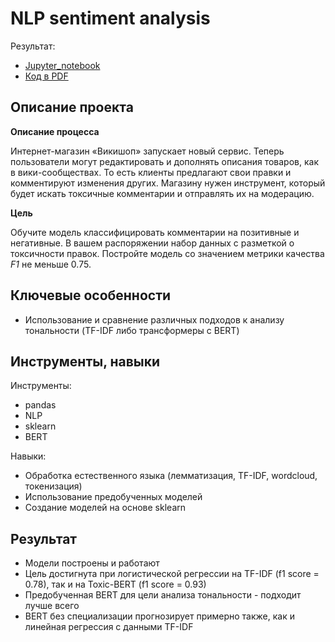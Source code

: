 # NLP sentiment analysis

Результат:
- [Jupyter_notebook](https://github.com/dmakhazen/portfolio/tree/main/NLP_sentiment_analysis/NLP_BERT_sentiment_analysis.ipynb)
- [Код в PDF](https://github.com/dmakhazen/portfolio/tree/main/NLP_sentiment_analysis/NLP_BERT_sentiment_analysis.pdf)

## Описание проекта

**Описание процесса**

Интернет-магазин «Викишоп» запускает новый сервис. Теперь пользователи могут редактировать и дополнять описания товаров, как в вики-сообществах. То есть клиенты предлагают свои правки и комментируют изменения других. Магазину нужен инструмент, который будет искать токсичные комментарии и отправлять их на модерацию. 

**Цель**

Обучите модель классифицировать комментарии на позитивные и негативные. В вашем распоряжении набор данных с разметкой о токсичности правок. Постройте модель со значением метрики качества *F1* не меньше 0.75.


## Ключевые особенности
- Использование и сравнение различных подходов к анализу тональности (TF-IDF либо трансформеры с BERT)

## Инструменты, навыки

Инструменты:
- pandas
- NLP
- sklearn
- BERT

Навыки:
- Обработка естественного языка (лемматизация, TF-IDF, wordcloud, токенизация)
- Использование предобученных моделей
- Создание моделей на основе sklearn

## Результат
- Модели построены и работают
- Цель достигнута при логистической регрессии на TF-IDF (f1 score = 0.78), так и на Toxic-BERT (f1 score = 0.93)
- Предобученная BERT для цели анализа тональности - подходит лучше всего
- BERT без специализации прогнозирует примерно также, как и линейная регрессия с данными TF-IDF
